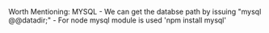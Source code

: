 Worth Mentioning: MYSQL
	- We can get the databse path by issuing "mysql @@datadir;"
        - For node mysql module is used 'npm install mysql'
